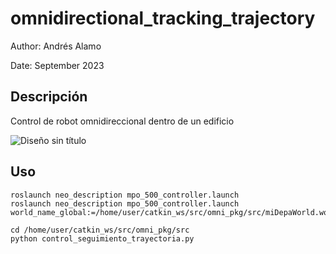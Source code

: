 # omnidirectional_tracking_trajectory

Author: Andrés Alamo 

Date: September 2023

## Descripción

Control de robot omnidireccional dentro de un edificio

![Diseño sin título](https://github.com/Andy-Leo10/omnidirectional_tracking_trajectory/assets/60716487/847c7b85-67c1-45cb-ac8d-e80625f7dd12)


## Uso

``` 
roslaunch neo_description mpo_500_controller.launch
roslaunch neo_description mpo_500_controller.launch world_name_global:=/home/user/catkin_ws/src/omni_pkg/src/miDepaWorld.world

cd /home/user/catkin_ws/src/omni_pkg/src
python control_seguimiento_trayectoria.py
``` 
